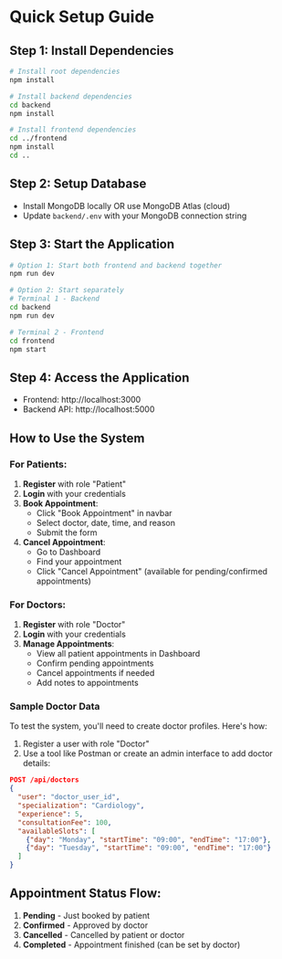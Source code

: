 # Quick Setup Guide

## Step 1: Install Dependencies
```bash
# Install root dependencies
npm install

# Install backend dependencies
cd backend
npm install

# Install frontend dependencies
cd ../frontend
npm install
cd ..
```

## Step 2: Setup Database
- Install MongoDB locally OR use MongoDB Atlas (cloud)
- Update `backend/.env` with your MongoDB connection string

## Step 3: Start the Application
```bash
# Option 1: Start both frontend and backend together
npm run dev

# Option 2: Start separately
# Terminal 1 - Backend
cd backend
npm run dev

# Terminal 2 - Frontend  
cd frontend
npm start
```

## Step 4: Access the Application
- Frontend: http://localhost:3000
- Backend API: http://localhost:5000

## How to Use the System

### For Patients:
1. **Register** with role "Patient"
2. **Login** with your credentials
3. **Book Appointment**:
   - Click "Book Appointment" in navbar
   - Select doctor, date, time, and reason
   - Submit the form
4. **Cancel Appointment**:
   - Go to Dashboard
   - Find your appointment
   - Click "Cancel Appointment" (available for pending/confirmed appointments)

### For Doctors:
1. **Register** with role "Doctor"
2. **Login** with your credentials
3. **Manage Appointments**:
   - View all patient appointments in Dashboard
   - Confirm pending appointments
   - Cancel appointments if needed
   - Add notes to appointments

### Sample Doctor Data
To test the system, you'll need to create doctor profiles. Here's how:

1. Register a user with role "Doctor"
2. Use a tool like Postman or create an admin interface to add doctor details:

```json
POST /api/doctors
{
  "user": "doctor_user_id",
  "specialization": "Cardiology",
  "experience": 5,
  "consultationFee": 100,
  "availableSlots": [
    {"day": "Monday", "startTime": "09:00", "endTime": "17:00"},
    {"day": "Tuesday", "startTime": "09:00", "endTime": "17:00"}
  ]
}
```

## Appointment Status Flow:
1. **Pending** - Just booked by patient
2. **Confirmed** - Approved by doctor
3. **Cancelled** - Cancelled by patient or doctor
4. **Completed** - Appointment finished (can be set by doctor)